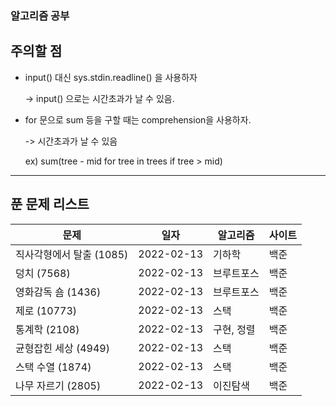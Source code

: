 ### 알고리즘 공부

## 주의할 점
* input() 대신 sys.stdin.readline() 을 사용하자

    -> input() 으로는 시간초과가 날 수 있음.
* for 문으로 sum 등을 구할 때는 comprehension을 사용하자.

    -> 시간초과가 날 수 있음
    
    ex) sum(tree - mid for tree in trees if tree > mid)

___



## 푼 문제 리스트

| 문제 | 일자 | 알고리즘 | 사이트 |
| ---- | ---- | -------- | ------ |
|직사각형에서 탈출 (1085) |2022-02-13 |기하학 |백준 |
|덩치 (7568) |2022-02-13 |브루트포스 |백준 |
|영화감독 숌 (1436) |2022-02-13 |브루트포스 |백준 |
|제로 (10773) |2022-02-13 |스택 |백준 |
|통계학 (2108) |2022-02-13 |구현, 정렬 |백준 |
|균형잡힌 세상 (4949) |2022-02-13 |스택 |백준 |
|스택 수열 (1874) |2022-02-13 |스택 |백준 |
|나무 자르기 (2805) |2022-02-13 |이진탐색 |백준 |
